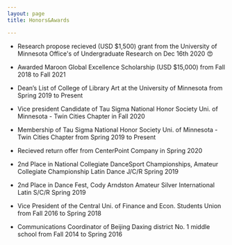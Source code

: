 ```yaml
---
layout: page
title: Honors&Awards

---
```


* Research propose recieved (USD $1,500) grant from the University of Minnesota Office's of Undergraduate Research on Dec 16th 2020 :heart_eyes:

* Awarded Maroon Global Excellence Scholarship (USD $15,000) from Fall 2018 to Fall 2021

* Dean’s List of College of Library Art at the University of Minnesota from Spring 2019 to Present 

* Vice president Candidate of Tau Sigma National Honor Society Uni. of Minnesota - Twin Cities Chapter in Fall 2020

* Membership of Tau Sigma National Honor Society Uni. of Minnesota - Twin Cities Chapter from Spring 2019 to Present

* Recieved return offer from CenterPoint Company in Spring 2020

* 2nd Place in National Collegiate DanceSport Championships, Amateur Collegiate Championship Latin Dance J/C/R Spring 2019

* 2nd Place in Dance Fest, Cody Arndston Amateur Silver International Latin S/C/R Spring 2019

* Vice President of the Central Uni. of Finance and Econ. Students Union from Fall 2016 to Spring 2018

* Communications Coordinator of Beijing Daxing district No. 1 middle school from Fall 2014 to Spring 2016
